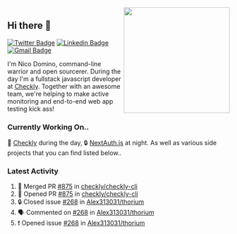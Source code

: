 <img align="right" src="https://user-images.githubusercontent.com/7415984/172472491-91b16eac-fa22-4ecf-92df-d687139fd1f9.gif" width="240" />

## Hi there 👋

[![Twitter Badge](https://img.shields.io/badge/-@ndom91-1ca0f1?style=flat-square&labelColor=1ca0f1&logo=twitter&logoColor=white&link=https://twitter.com/ndom91)](https://twitter.com/ndom91) [![Linkedin Badge](https://img.shields.io/badge/-ndom91-blue?style=flat-square&logo=Linkedin&logoColor=white&link=https://www.linkedin.com/in/ndom91/)](https://www.linkedin.com/in/ndom91/) [![Gmail Badge](https://img.shields.io/badge/-yo@ndo.dev-c14438?style=flat-square&logo=mail.ru&logoColor=white&link=mailto:yo@ndo.dev)](mailto:yo@ndo.dev)

I'm Nico Domino, command-line warrior and open sourcerer. During the day I'm a fullstack javascript developer at [Checkly](https://checklyhq.com). Together with an awesome team, we're helping to make active monitoring and end-to-end web app testing kick ass!

### Currently Working On..

🦝 [Checkly](https://checklyhq.com) during the day, 🔒 [NextAuth.js](https://github.com/nextauthjs/next-auth) at night. As well as various side projects that you can find listed below..

<!--START_SECTION_PROFILE_VIEWS:readme-info-->
<!--END_SECTION_PROFILE_VIEWS:readme-info-->

<!--START_SECTION_DAILY_COMMIT:readme-info-->
<!--END_SECTION_DAILY_COMMIT:readme-info-->

<!--START_SECTION_WEEKLY_COMMIT:readme-info-->
<!--END_SECTION_WEEKLY_COMMIT:readme-info-->

### Latest Activity

<!--START_SECTION:activity-->
1. 🎉 Merged PR [#875](https://github.com/checkly/checkly-cli/pull/875) in [checkly/checkly-cli](https://github.com/checkly/checkly-cli)
2. 💪 Opened PR [#875](https://github.com/checkly/checkly-cli/pull/875) in [checkly/checkly-cli](https://github.com/checkly/checkly-cli)
3. 🔒 Closed issue [#268](https://github.com/Alex313031/thorium/issues/268) in [Alex313031/thorium](https://github.com/Alex313031/thorium)
4. 🗣 Commented on [#268](https://github.com/Alex313031/thorium/issues/268#issuecomment-1768827893) in [Alex313031/thorium](https://github.com/Alex313031/thorium)
5. ❗ Opened issue [#268](https://github.com/Alex313031/thorium/issues/268) in [Alex313031/thorium](https://github.com/Alex313031/thorium)
<!--END_SECTION:activity-->
